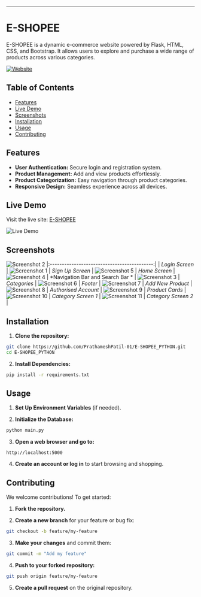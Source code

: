 ---

# E-SHOPEE

E-SHOPEE is a dynamic e-commerce website powered by Flask, HTML, CSS, and Bootstrap. It allows users to explore and purchase a wide range of products across various categories.

[![Website](https://img.shields.io/badge/Website-Live-brightgreen)](https://e-shopee-python-prathamesh.onrender.com/)

## Table of Contents

- [Features](#features)
- [Live Demo](#live-demo)
- [Screenshots](#screenshots)
- [Installation](#installation)
- [Usage](#usage)
- [Contributing](#contributing)

## Features

- **User Authentication:** Secure login and registration system.
- **Product Management:** Add and view products effortlessly.
- **Product Categorization:** Easy navigation through product categories.
- **Responsive Design:** Seamless experience across all devices.

## Live Demo

Visit the live site: [E-SHOPEE](https://e-shopee-python-prathamesh.onrender.com/)

![Live Demo](Screenshots/eshopee.gif)

## Screenshots

![Screenshot 2](Screenshots/Screenshot2.png)
|:-------------------------------------------:|
| *Login Screen*              |
![Screenshot 1](Screenshots/Screenshot1.png)
| *Sign Up Screen*              |
![Screenshot 5](Screenshots/Screenshot5.png)
| *Home Screen*              |
![Screenshot 4](Screenshots/Screenshot4.png)
| *Navigation Bar and Search Bar *              |
![Screenshot 3](Screenshots/Screenshot3.png)
| *Categories*              |
![Screenshot 6](Screenshots/Screenshot6.png)
| *Footer*              |
![Screenshot 7](Screenshots/Screenshot7.png)
| *Add New Product*              |
![Screenshot 8](Screenshots/Screenshot8.png)
| *Authorised Account*              |
![Screenshot 9](Screenshots/Screenshot9.png)
| *Product Cards*              |
![Screenshot 10](Screenshots/Screenshot10.png)
| *Category Screen 1*              |
![Screenshot 11](Screenshots/Screenshot11.png)
| *Category Screen 2*              |

## Installation

1. **Clone the repository:**

```bash
git clone https://github.com/PrathameshPatil-01/E-SHOPEE_PYTHON.git
cd E-SHOPEE_PYTHON
```

2. **Install Dependencies:**

```bash
pip install -r requirements.txt
```

## Usage

1. **Set Up Environment Variables** (if needed).

2. **Initialize the Database:**

```bash
python main.py
```

3. **Open a web browser and go to:**

```
http://localhost:5000
```

4. **Create an account or log in** to start browsing and shopping.

## Contributing

We welcome contributions! To get started:

1. **Fork the repository.**

2. **Create a new branch** for your feature or bug fix:

```bash
git checkout -b feature/my-feature
```

3. **Make your changes** and commit them:

```bash
git commit -m "Add my feature"
```

4. **Push to your forked repository:**

```bash
git push origin feature/my-feature
```

5. **Create a pull request** on the original repository.
